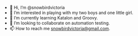 - 👋 Hi, I’m @snowbirdvictoria
- 👀 I’m interested in playing with my two boys and one little girl.
- 🌱 I’m currently learning Katalon and Groovy.
- 💞️ I’m looking to collaborate on automation testing.
- 📫 How to reach me snowbirdvictoria@gmail.com.

<!---
snowbirdvictoria/snowbirdvictoria is a ✨ special ✨ repository because its `README.md` (this file) appears on your GitHub profile.
You can click the Preview link to take a look at your changes.
--->
